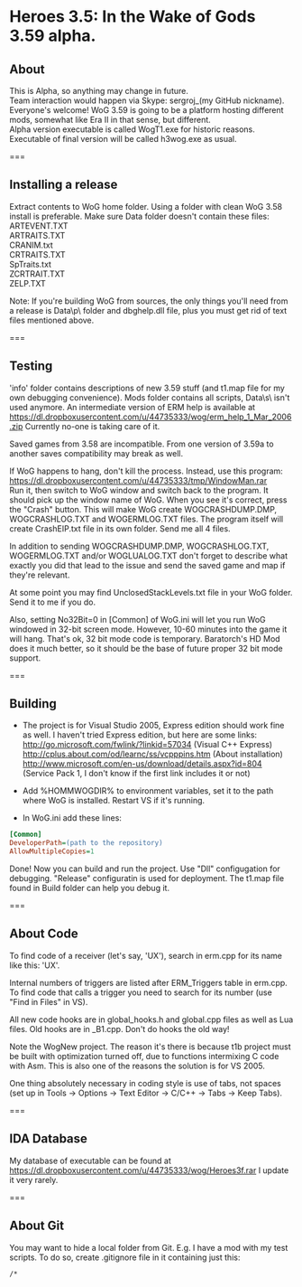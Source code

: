 Heroes 3.5: In the Wake of Gods 3.59 alpha.
===

About
---

This is Alpha, so anything may change in future.  
Team interaction would happen via Skype: sergroj_(my GitHub nickname). Everyone's welcome!
WoG 3.59 is going to be a platform hosting different mods, somewhat like Era II in that sense, but different.  
Alpha version executable is called WogT1.exe for historic reasons. Executable of final version will be called h3wog.exe as usual.

===

Installing a release
---

Extract contents to WoG home folder. Using a folder with clean WoG 3.58 install is preferable. Make sure Data folder doesn't contain these files:  
ARTEVENT.TXT  
ARTRAITS.TXT  
CRANIM.txt  
CRTRAITS.TXT  
SpTraits.txt  
ZCRTRAIT.TXT  
ZELP.TXT  

Note: If you're building WoG from sources, the only things you'll need from a release is Data\p\ folder and dbghelp.dll file, plus you must get rid of text files mentioned above.

===

Testing
---

'info' folder contains descriptions of new 3.59 stuff (and t1.map file for my own debugging convenience). Mods folder contains all scripts, Data\s\ isn't used anymore. An intermediate version of ERM help is available at https://dl.dropboxusercontent.com/u/44735333/wog/erm_help_1_Mar_2006.zip Currently no-one is taking care of it.

Saved games from 3.58 are incompatible. From one version of 3.59a to another saves compatibility may break as well.

If WoG happens to hang, don't kill the process. Instead, use this program: https://dl.dropboxusercontent.com/u/44735333/tmp/WindowMan.rar  
Run it, then switch to WoG window and switch back to the program. It should pick up the window name of WoG. When you see it's correct, press the "Crash" button. This will make WoG create WOGCRASHDUMP.DMP, WOGCRASHLOG.TXT and WOGERMLOG.TXT files. The program itself will create CrashEIP.txt file in its own folder. Send me all 4 files.

In addition to sending WOGCRASHDUMP.DMP, WOGCRASHLOG.TXT, WOGERMLOG.TXT and/or WOGLUALOG.TXT don't forget to describe what exactly you did that lead to the issue and send the saved game and map if they're relevant.

At some point you may find UnclosedStackLevels.txt file in your WoG folder. Send it to me if you do.

Also, setting No32Bit=0 in [Common] of WoG.ini will let you run WoG windowed in 32-bit screen mode. However, 10-60 minutes into the game it will hang. That's ok, 32 bit mode code is temporary. Baratorch's HD Mod does it much better, so it should be the base of future proper 32 bit mode support.

===

Building
---

- The project is for Visual Studio 2005, Express edition should work fine as well. I haven't tried Express edition, but here are some links:  
http://go.microsoft.com/fwlink/?linkid=57034 (Visual C++ Express)  
http://cplus.about.com/od/learnc/ss/vcpppins.htm (About installation)  
http://www.microsoft.com/en-us/download/details.aspx?id=804 (Service Pack 1, I don't know if the first link includes it or not)

- Add %HOMMWOGDIR% to environment variables, set it to the path where WoG is installed. Restart VS if it's running.

- In WoG.ini add these lines:

```ini
[Common]
DeveloperPath=(path to the repository)
AllowMultipleCopies=1
```

Done! Now you can build and run the project. Use "Dll" configugation for debugging. "Release" configuratin is used for deployment. The t1.map file found in Build folder can help you debug it.

===

About Code
---

To find code of a receiver (let's say, 'UX'), search in erm.cpp for its name like this: 'UX'.

Internal numbers of triggers are listed after ERM_Triggers table in erm.cpp. To find code that calls a trigger you need to search for its number (use "Find in Files" in VS).

All new code hooks are in global_hooks.h and global.cpp files as well as Lua files. Old hooks are in _B1.cpp. Don't do hooks the old way!

Note the WogNew project. The reason it's there is because t1b project must be built with optimization turned off, due to functions intermixing C code with Asm. This is also one of the reasons the solution is for VS 2005.

One thing absolutely necessary in coding style is use of tabs, not spaces (set up in Tools -> Options -> Text Editor -> C/C++ -> Tabs -> Keep Tabs).

===

IDA Database
---

My database of executable can be found at https://dl.dropboxusercontent.com/u/44735333/wog/Heroes3f.rar
I update it very rarely.

===

About Git
---

You may want to hide a local folder from Git. E.g. I have a mod with my test scripts. To do so, create .gitignore file in it containing just this:

```
/*
```
